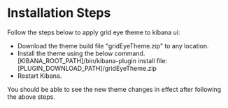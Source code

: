 # Installation Steps

Follow the steps below to apply grid eye theme to kibana ui:
- Download the theme build file "gridEyeTheme.zip" to any location.
- Install the theme using the below command.
[KIBANA_ROOT_PATH]/bin/kibana-plugin install file:[PLUGIN_DOWNLOAD_PATH]/gridEyeTheme.zip
- Restart Kibana.

You should be able to see the new theme changes in effect after following the above steps.